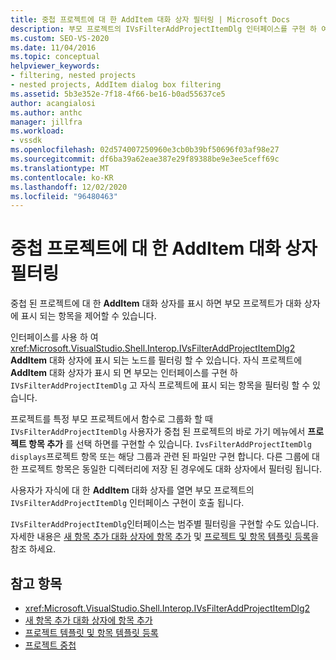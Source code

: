 ```yaml
---
title: 중첩 프로젝트에 대 한 AddItem 대화 상자 필터링 | Microsoft Docs
description: 부모 프로젝트의 IVsFilterAddProjectItemDlg 인터페이스를 구현 하 여 Visual Studio에서 중첩 된 프로젝트에 대 한 AddItem 대화 상자를 필터링 하는 방법에 대해 알아봅니다.
ms.custom: SEO-VS-2020
ms.date: 11/04/2016
ms.topic: conceptual
helpviewer_keywords:
- filtering, nested projects
- nested projects, AddItem dialog box filtering
ms.assetid: 5b3e352e-7f18-4f66-be16-b0ad55637ce5
author: acangialosi
ms.author: anthc
manager: jillfra
ms.workload:
- vssdk
ms.openlocfilehash: 02d574007250960e3cb0b39bf50696f03af98e27
ms.sourcegitcommit: df6ba39a62eae387e29f89388be9e3ee5ceff69c
ms.translationtype: MT
ms.contentlocale: ko-KR
ms.lasthandoff: 12/02/2020
ms.locfileid: "96480463"
---
```

# <a name="filter-the-additem-dialog-box-for-nested-projects"></a>중첩 프로젝트에 대 한 AddItem 대화 상자 필터링
중첩 된 프로젝트에 대 한 **AddItem** 대화 상자를 표시 하면 부모 프로젝트가 대화 상자에 표시 되는 항목을 제어할 수 있습니다.

 인터페이스를 사용 하 여 <xref:Microsoft.VisualStudio.Shell.Interop.IVsFilterAddProjectItemDlg2> **AddItem** 대화 상자에 표시 되는 노드를 필터링 할 수 있습니다. 자식 프로젝트에 **AddItem** 대화 상자가 표시 되 면 부모는 인터페이스를 구현 하 `IVsFilterAddProjectItemDlg` 고 자식 프로젝트에 표시 되는 항목을 필터링 할 수 있습니다.

 프로젝트를 특정 부모 프로젝트에서 함수로 그룹화 할 때 `IVsFilterAddProjectItemDlg` 사용자가 중첩 된 프로젝트의 바로 가기 메뉴에서 **프로젝트 항목 추가** 를 선택 하면를 구현할 수 있습니다. `IvsFilterAddProjectItemDlg displays`프로젝트 항목 또는 해당 그룹과 관련 된 파일만 구현 합니다. 다른 그룹에 대 한 프로젝트 항목은 동일한 디렉터리에 저장 된 경우에도 대화 상자에서 필터링 됩니다.

 사용자가 자식에 대 한 **AddItem** 대화 상자를 열면 부모 프로젝트의 `IVsFilterAddProjectItemDlg` 인터페이스 구현이 호출 됩니다.

 `IVsFilterAddProjectItemDlg`인터페이스는 범주별 필터링을 구현할 수도 있습니다. 자세한 내용은 [새 항목 추가 대화 상자에 항목 추가](../../extensibility/internals/adding-items-to-the-add-new-item-dialog-boxes.md) 및 [프로젝트 및 항목 템플릿 등록](../../extensibility/internals/registering-project-and-item-templates.md)을 참조 하세요.

## <a name="see-also"></a>참고 항목
- <xref:Microsoft.VisualStudio.Shell.Interop.IVsFilterAddProjectItemDlg2>
- [새 항목 추가 대화 상자에 항목 추가](../../extensibility/internals/adding-items-to-the-add-new-item-dialog-boxes.md)
- [프로젝트 템플릿 및 항목 템플릿 등록](../../extensibility/internals/registering-project-and-item-templates.md)
- [프로젝트 중첩](../../extensibility/internals/nesting-projects.md)
